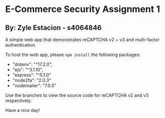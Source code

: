 # E-Commerce Security Assignment 1
## By: Zyle Estacion - s4064846

A simple web app that demonstrates reCAPTCHA v2 + v3 and multi-factor authentication.

To host the web app, please `npm install` the following packages:
- "dotenv": "^17.2.0",
- "ejs": "^3.1.10",
- "express": "^5.1.0"
- "node2fa": "2.0.3"
- "nodemailer": "7.0.5"

Use the branches to view the source code for reCAPTCHA v2 and v3 respectively.

Have a nice day!
